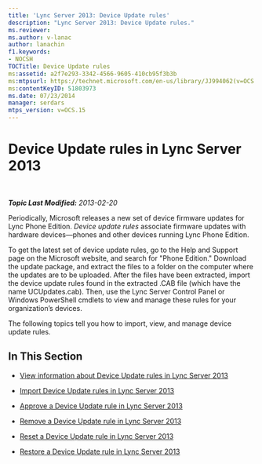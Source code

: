 ```yaml
---
title: 'Lync Server 2013: Device Update rules'
description: "Lync Server 2013: Device Update rules."
ms.reviewer: 
ms.author: v-lanac
author: lanachin
f1.keywords:
- NOCSH
TOCTitle: Device Update rules
ms:assetid: a2f7e293-3342-4566-9605-410cb95f3b3b
ms:mtpsurl: https://technet.microsoft.com/en-us/library/JJ994062(v=OCS.15)
ms:contentKeyID: 51803973
ms.date: 07/23/2014
manager: serdars
mtps_version: v=OCS.15
---
```


# Device Update rules in Lync Server 2013

<div data-xmlns="http://www.w3.org/1999/xhtml">

<div class="topic" data-xmlns="http://www.w3.org/1999/xhtml" data-msxsl="urn:schemas-microsoft-com:xslt" data-cs="https://msdn.microsoft.com/">

<div data-asp="https://msdn2.microsoft.com/asp">



</div>

<div id="mainSection">

<div id="mainBody">

<span> </span>

_**Topic Last Modified:** 2013-02-20_

Periodically, Microsoft releases a new set of device firmware updates for Lync Phone Edition. *Device update rules* associate firmware updates with hardware devices—phones and other devices running Lync Phone Edition.

To get the latest set of device update rules, go to the Help and Support page on the Microsoft website, and search for "Phone Edition." Download the update package, and extract the files to a folder on the computer where the updates are to be uploaded. After the files have been extracted, import the device update rules found in the extracted .CAB file (which have the name UCUpdates.cab). Then, use the Lync Server Control Panel or Windows PowerShell cmdlets to view and manage these rules for your organization’s devices.

The following topics tell you how to import, view, and manage device update rules.

<div>

## In This Section

  - [View information about Device Update rules in Lync Server 2013](lync-server-2013-view-information-about-device-update-rules.md)

  - [Import Device Update rules in Lync Server 2013](lync-server-2013-import-device-update-rules.md)

  - [Approve a Device Update rule in Lync Server 2013](lync-server-2013-approve-a-device-update-rule.md)

  - [Remove a Device Update rule in Lync Server 2013](lync-server-2013-remove-a-device-update-rule.md)

  - [Reset a Device Update rule in Lync Server 2013](lync-server-2013-reset-a-device-update-rule.md)

  - [Restore a Device Update rule in Lync Server 2013](lync-server-2013-restore-a-device-update-rule.md)

</div>

</div>

<span> </span>

</div>

</div>

</div>


